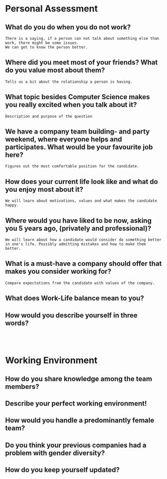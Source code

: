 # Personal Assessment

## What do you do when you do not work?
    There is a saying, if a person can not talk about something else than work, there might be some issues. 
    We can get to know the person better.

## Where did you meet most of your friends? What do you value most about them?
    Tells us a bit about the relationship a person is having.

## What topic besides Computer Science makes you really excited when you talk about it?
    Description and purpose of the question

## We have a company team building- and party weekend, where everyone helps and participates. What would be your favourite job here?
    Figures out the most comfortable position for the candidate.

## How does your current life look like and what do you enjoy most about it?
    We will learn about motivations, values and what makes the candidate happy.

## Where would you have liked to be now, asking you 5 years ago, (privately and professional)?
    We will learn about how a candidate would consider do something better in one's life. Possibly admitting mistakes and how to make them better.

## What is a must-have a company should offer that makes you consider working for?
    Compare expectations from the candidate with values of the company.

## What does Work-Life balance mean to you?

## How would you describe yourself in three words?

<br><br>

# Working Environment

## How do you share knowledge among the team members?

## Describe your perfect working environment!

## How would you handle a predominantly female team?

## Do you think your previous companies had a problem with gender diversity?

## How do you keep yourself updated?
